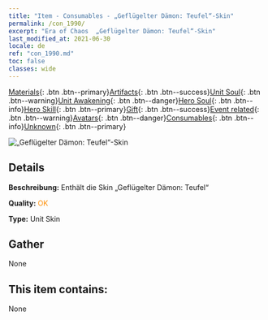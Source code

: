 ```yaml
---
title: "Item - Consumables - „Geflügelter Dämon: Teufel“-Skin"
permalink: /con_1990/
excerpt: "Era of Chaos  „Geflügelter Dämon: Teufel“-Skin"
last_modified_at: 2021-06-30
locale: de
ref: "con_1990.md"
toc: false
classes: wide
---
```

 [Materials](/ItemsDE/){: .btn .btn--primary}[Artifacts](/ItemsDE/Artifacts/){: .btn .btn--success}[Unit Soul](/ItemsDE/UnitSoul/){: .btn .btn--warning}[Unit Awakening](/ItemsDE/UnitAwakening/){: .btn .btn--danger}[Hero Soul](/ItemsDE/HeroSoul/){: .btn .btn--info}[Hero Skill](/ItemsDE/HeroSkill/){: .btn .btn--primary}[Gift](/ItemsDE/Gift/){: .btn .btn--success}[Event related](/ItemsDE/Events/){: .btn .btn--warning}[Avatars](/ItemsDE/Avatars/){: .btn .btn--danger}[Consumables](/ItemsDE/Consumables/){: .btn .btn--info}[Unknown](/ItemsDE/Unknown/){: .btn .btn--primary}

 ![„Geflügelter Dämon: Teufel“-Skin](/images/u/ti_daemopifu.jpg)

## Details
 **Beschreibung:** Enthält die Skin „Geflügelter Dämon: Teufel“

 **Quality:** <span style="color: #FF8C00">OK</span>

 **Type:** Unit Skin

## Gather

  None

## This item contains:

  None

